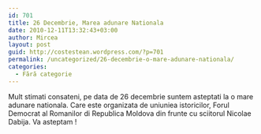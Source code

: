 ```yaml
---
id: 701
title: 26 Decembrie, Marea adunare Nationala
date: 2010-12-11T13:32:43+03:00
author: Mircea
layout: post
guid: http://costestean.wordpress.com/?p=701
permalink: /uncategorized/26-decembrie-o-mare-adunare-nationala/
categories:
  - Fără categorie
---
```

Mult stimati consateni, pe data de 26 decembrie suntem asteptati la o mare adunare nationala. Care este organizata de uniuniea istoricilor, Forul Democrat al Romanilor di Republica Moldova din frunte cu sciitorul Nicolae Dabija. Va asteptam !